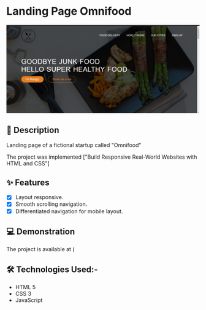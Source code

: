 # Landing Page Omnifood

</h2>
<div align="center">
  <img alt="Demo" src="./img/Screenshot (75).png" />
</div>

## 📖 Description
Landing page of a fictional startup called "Omnifood"

The project was implemented ["Build Responsive Real-World Websites with HTML and CSS"]

## ✨ Features

-   [x] Layout responsive.
-   [x] Smooth scrolling navigation.
-   [x] Differentiated navigation for mobile layout.

## 💻 Demonstration

The project is available at (


## 🛠️ Technologies Used:-

-   HTML 5
-   CSS 3
-   JavaScript
